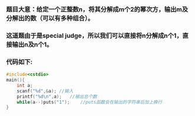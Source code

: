 ### 题目大意：给定一个正整数n，将其分解成m个2的幂次方，输出m及分解出的数（可以有多种组合）。
### 这道题由于是special judge，所以我们可以直接将n分解成n个1，直接输出n及n个1。
### 代码如下:
```cpp
#include<cstdio>
main(){
	int a;
	scanf("%d",&a);	//输入
	printf("%d\n",a);	//输出总个数
	while(a--)puts("1");	//puts函数会在输出的字符串后加上换行
}
```